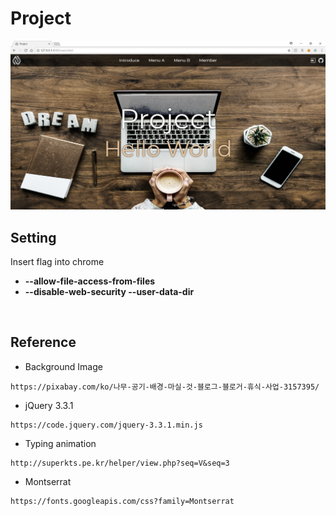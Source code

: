 # Project  

<img src="screenshot/20180429.png?raw=true"> 

## Setting  
Insert flag into chrome  
- **--allow-file-access-from-files**  
- **--disable-web-security --user-data-dir**   

<br>

## Reference  

- Background Image  
```
https://pixabay.com/ko/나무-공기-배경-마실-것-블로그-블로거-휴식-사업-3157395/
```
- jQuery 3.3.1  
```
https://code.jquery.com/jquery-3.3.1.min.js
```
- Typing animation
```
http://superkts.pe.kr/helper/view.php?seq=V&seq=3
```
- Montserrat
```
https://fonts.googleapis.com/css?family=Montserrat 
```